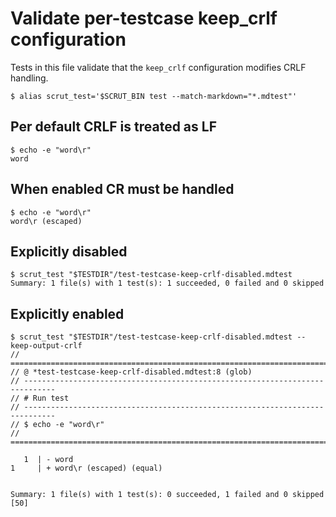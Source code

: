 # Validate per-testcase keep_crlf configuration

Tests in this file validate that the `keep_crlf` configuration modifies CRLF handling.

```scrut
$ alias scrut_test='$SCRUT_BIN test --match-markdown="*.mdtest"'
```

## Per default CRLF is treated as LF

```scrut
$ echo -e "word\r"
word
```

## When enabled CR must be handled

```scrut {keep_crlf: true}
$ echo -e "word\r"
word\r (escaped)
```

## Explicitly disabled

```scrut
$ scrut_test "$TESTDIR"/test-testcase-keep-crlf-disabled.mdtest
Summary: 1 file(s) with 1 test(s): 1 succeeded, 0 failed and 0 skipped
```

## Explicitly enabled

```scrut
$ scrut_test "$TESTDIR"/test-testcase-keep-crlf-disabled.mdtest --keep-output-crlf
// =============================================================================
// @ *test-testcase-keep-crlf-disabled.mdtest:8 (glob)
// -----------------------------------------------------------------------------
// # Run test
// -----------------------------------------------------------------------------
// $ echo -e "word\r"
// =============================================================================

   1  | - word
1     | + word\r (escaped) (equal)


Summary: 1 file(s) with 1 test(s): 0 succeeded, 1 failed and 0 skipped
[50]
```
